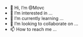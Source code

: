 - 👋 Hi, I’m @Movc
- 👀 I’m interested in ...
- 🌱 I’m currently learning ...
- 💞️ I’m looking to collaborate on ...
- 📫 How to reach me ...

<!---
Movc/Movc is a ✨ special ✨ repository because its `README.md` (this file) appears on your GitHub profile.
You can click the Preview link to take a look at your changes.
--->
